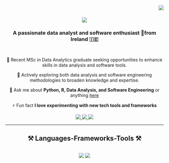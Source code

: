 <img align="right" src="https://visitor-badge.laobi.icu/badge?page_id=bincybavachan.bincybavachan" />

<h1 align="center">
    <img src="https://readme-typing-svg.herokuapp.com/?font=Righteous&size=35&center=true&vCenter=true&width=500&height=70&duration=4000&lines=Hi+There!+👋;+I'm+Bincy+Bavachan!;" />
</h1>

<h3 align="center">A passionate data analyst and software enthusiast 🚀from Ireland 🇮🇪</h3>

<br/>

<div align="center">
 
 🔭 Recent MSc in Data Analytics graduate seeking opportunities to enhance skills in data analysis and software tools.
 
 🌱 Actively exploring both data analysis and software engineering methodologies to broaden knowledge and expertise.

💬 Ask me about **Python, R, Data Analysis, and Software Engineering** or anything [here](https://github.com/bincybavachan/bincybavachan/issues)

⚡ Fun fact **I love experimenting with new tech tools and frameworks**

 </div>
 
<div align="center"> 
  <a href="mailto:your.email@example.com">
    <img src="https://img.shields.io/badge/Gmail-333333?style=for-the-badge&logo=gmail&logoColor=red" />
  </a>
  <a href="https://linkedin.com/in/your-linkedin-profile" target="_blank">
    <img src="https://img.shields.io/badge/LinkedIn-0077B5?style=for-the-badge&logo=linkedin&logoColor=white" target="_blank" />
  </a>
  <a href="https://your-portfolio-website" target="_blank">
     <img src="https://img.shields.io/badge/Portfolio-FF5722?style=for-the-badge&logo=todoist&logoColor=white" target="_blank" /> <!-- Update with your actual portfolio website -->
  </a>
</div>

 <hr/>
 
<h2 align="center">⚒️ Languages-Frameworks-Tools ⚒️</h2>
<br/>
<div align="center">
    <img src="https://skillicons.dev/icons?i=python,r,jupyter,vscode,github,pandas,numpy,html,css" />
    <img src="https://skillicons.dev/icons?i=dataanalysis,softwareengineering,sql,tableau,excel" /><br>
</div>



